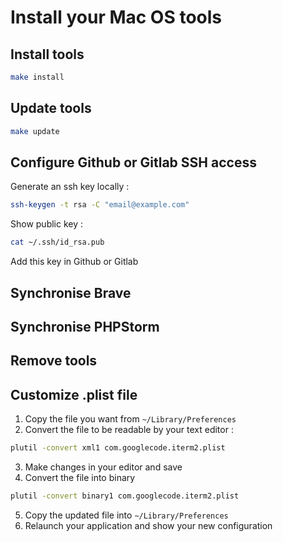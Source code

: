 # Install your Mac OS tools

## Install tools
```bash
make install
```

## Update tools
```bash
make update
```

## Configure Github or Gitlab SSH access
Generate an ssh key locally :
```bash
ssh-keygen -t rsa -C "email@example.com"
```

Show public key :
```bash
cat ~/.ssh/id_rsa.pub
```

Add this key in Github or Gitlab

## Synchronise Brave

## Synchronise PHPStorm

## Remove tools

## Customize .plist file

1. Copy the file you want from `~/Library/Preferences`
2. Convert the file to be readable by your text editor :
```bash
plutil -convert xml1 com.googlecode.iterm2.plist
```
3. Make changes in your editor and save
4. Convert the file into binary
```bash
plutil -convert binary1 com.googlecode.iterm2.plist
```
5. Copy the updated file into `~/Library/Preferences`
6. Relaunch your application and show your new configuration
